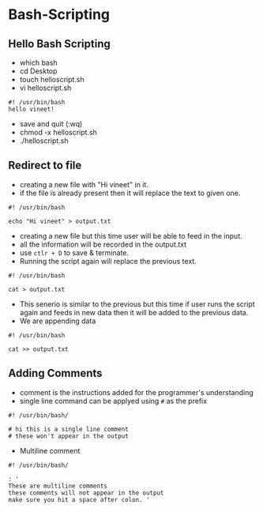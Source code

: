 # Bash-Scripting

## Hello Bash Scripting

- which bash
- cd Desktop
- touch helloscript.sh
- vi helloscript.sh

```
#! /usr/bin/bash
hello vineet!
```
- save and quit (:wq)
- chmod -x helloscript.sh
- ./helloscript.sh

## Redirect to file

- creating a new file with "Hi vineet" in it.
- if the file is already present then it will replace the text to given one.

```
#! /usr/bin/bash

echo "Hi vineet" > output.txt

```

- creating a new file but this time user will be able to feed in the input.
- all the information will be recorded in the output.txt
- use ```ctlr + D``` to save & terminate.
- Running the script again will replace the previous text.

```
#! /usr/bin/bash

cat > output.txt
```

- This senerio is similar to the previous but this time if user runs the script again and feeds in new data then it will be added to the previous data.
- We are appending data 

```
#! /usr/bin/bash

cat >> output.txt

```

## Adding Comments

- comment is the instructions added for the programmer's understanding
- single line command can be applyed using ```#``` as the prefix
```
#! /usr/bin/bash/

# hi this is a single line comment
# these won't appear in the output
```
- Multiline comment
```
#! /usr/bin/bash/

: '
These are multiline comments
these comments will not appear in the output
make sure you hit a space after colon. '
```
 
